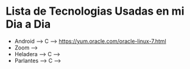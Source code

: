 # Lista de Tecnologias Usadas en mi Dia a Dia

* Android --> C --> https://yum.oracle.com/oracle-linux-7.html
* Zoom -->
* Heladera --> C -->
* Parlantes --> C -->

